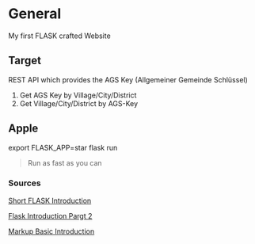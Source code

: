 # General
My first FLASK crafted Website
## Target
REST API which provides the AGS Key (Allgemeiner Gemeinde Schlüssel)
1. Get AGS Key by Village/City/District
2. Get Village/City/District by AGS-Key 
## Apple
export FLASK_APP=star
flask run
>Run as fast as you can

### Sources 
[Short FLASK Introduction](https://flask.palletsprojects.com/en/2.0.x/quickstart/)

[Flask Introduction Pargt 2](https://www.youtube.com/watch?v=xIgPMguqyws)


[Markup Basic Introduction](https://medium.com/@saumya.ranjan/how-to-write-a-readme-md-file-markdown-file-20cb7cbcd6f)

